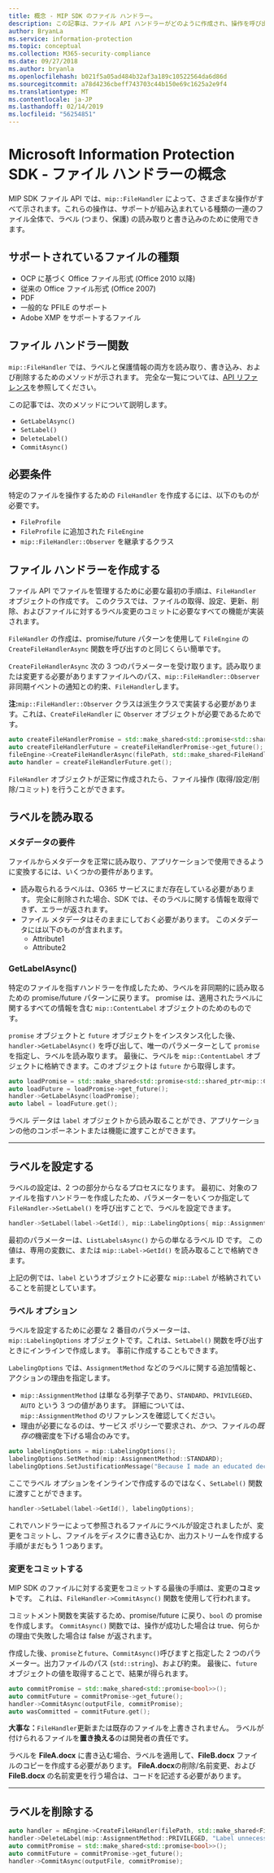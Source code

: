 ```yaml
---
title: 概念 - MIP SDK のファイル ハンドラー。
description: この記事は、ファイル API ハンドラーがどのように作成され、操作を呼び出すためにどのように使用されるかを理解するのに役立ちます。
author: BryanLa
ms.service: information-protection
ms.topic: conceptual
ms.collection: M365-security-compliance
ms.date: 09/27/2018
ms.author: bryanla
ms.openlocfilehash: b021f5a05ad484b32af3a189c10522564da6d86d
ms.sourcegitcommit: a78d4236cbeff743703c44b150e69c1625a2e9f4
ms.translationtype: MT
ms.contentlocale: ja-JP
ms.lasthandoff: 02/14/2019
ms.locfileid: "56254851"
---
```

# <a name="microsoft-information-protection-sdk---file-handler-concepts"></a>Microsoft Information Protection SDK - ファイル ハンドラーの概念

MIP SDK ファイル API では、`mip::FileHandler` によって、さまざまな操作がすべて示されます。これらの操作は、サポートが組み込まれている種類の一連のファイル全体で、ラベル (つまり、保護) の読み取りと書き込みのために使用できます。 

## <a name="supported-file-types"></a>サポートされているファイルの種類

- OCP に基づく Office ファイル形式 (Office 2010 以降)
- 従来の Office ファイル形式 (Office 2007)
- PDF
- 一般的な PFILE のサポート
- Adobe XMP をサポートするファイル

## <a name="file-handler-functions"></a>ファイル ハンドラー関数

`mip::FileHandler` では、ラベルと保護情報の両方を読み取り、書き込み、および削除するためのメソッドが示されます。 完全な一覧については、[API リファレンス](reference/class_mip_filehandler.md)を参照してください。

この記事では、次のメソッドについて説明します。

- `GetLabelAsync()`
- `SetLabel()`
- `DeleteLabel()`
- `CommitAsync()`

## <a name="requirements"></a>必要条件

特定のファイルを操作するための `FileHandler` を作成するには、以下のものが必要です。

- `FileProfile`
- `FileProfile` に追加された `FileEngine`
- `mip::FileHandler::Observer` を継承するクラス

## <a name="create-a-file-handler"></a>ファイル ハンドラーを作成する

ファイル API でファイルを管理するために必要な最初の手順は、`FileHandler` オブジェクトの作成です。 このクラスでは、ファイルの取得、設定、更新、削除、およびファイルに対するラベル変更のコミットに必要なすべての機能が実装されます。

`FileHandler` の作成は、promise/future パターンを使用して `FileEngine` の `CreateFileHandlerAsync` 関数を呼び出すのと同じくらい簡単です。

`CreateFileHandlerAsync` 次の 3 つのパラメーターを受け取ります。読み取りまたは変更する必要がありますファイルへのパス、`mip::FileHandler::Observer`非同期イベントの通知との約束、`FileHandler`します。

**注:**`mip::FileHandler::Observer` クラスは派生クラスで実装する必要があります。これは、`CreateFileHandler` に `Observer` オブジェクトが必要であるためです。 

```cpp
auto createFileHandlerPromise = std::make_shared<std::promise<std::shared_ptr<mip::FileHandler>>>();
auto createFileHandlerFuture = createFileHandlerPromise->get_future();
fileEngine->CreateFileHandlerAsync(filePath, std::make_shared<FileHandlerObserver>(), createFileHandlerPromise);
auto handler = createFileHandlerFuture.get();
```

`FileHandler` オブジェクトが正常に作成されたら、ファイル操作 (取得/設定/削除/コミット) を行うことができます。

## <a name="read-a-label"></a>ラベルを読み取る

### <a name="metadata-requirements"></a>メタデータの要件

ファイルからメタデータを正常に読み取り、アプリケーションで使用できるように変換するには、いくつかの要件があります。

- 読み取られるラベルは、O365 サービスにまだ存在している必要があります。 完全に削除された場合、SDK では、そのラベルに関する情報を取得できず、エラーが返されます。
- ファイル メタデータはそのままにしておく必要があります。 このメタデータには以下のものが含まれます。
  - Attribute1
  - Attribute2

### <a name="getlabelasync"></a>GetLabelAsync()

特定のファイルを指すハンドラーを作成したため、ラベルを非同期的に読み取るための promise/future パターンに戻ります。 promise は、適用されたラベルに関するすべての情報を含む `mip::ContentLabel` オブジェクトのためのものです。

`promise` オブジェクトと `future` オブジェクトをインスタンス化した後、`handler->GetLabelAsync()` を呼び出して、唯一のパラメーターとして `promise` を指定し、ラベルを読み取ります。 最後に、ラベルを `mip::ContentLabel` オブジェクトに格納できます。このオブジェクトは `future` から取得します。

```cpp
auto loadPromise = std::make_shared<std::promise<std::shared_ptr<mip::ContentLabel>>>();
auto loadFuture = loadPromise->get_future();
handler->GetLabelAsync(loadPromise);
auto label = loadFuture.get();
```

ラベル データは `label` オブジェクトから読み取ることができ、アプリケーションの他のコンポーネントまたは機能に渡すことができます。

***

## <a name="set-a-label"></a>ラベルを設定する

ラベルの設定は、2 つの部分からなるプロセスになります。 最初に、対象のファイルを指すハンドラーを作成したため、パラメーターをいくつか指定して `FileHandler->SetLabel()` を呼び出すことで、ラベルを設定できます。

```cpp
handler->SetLabel(label->GetId(), mip::LabelingOptions{ mip::AssignmentMethod::PRIVILEGED, "" });
```

最初のパラメーターは、`ListLabelsAsync()` からの単なるラベル ID です。 この値は、専用の変数に、または `mip::Label->GetId()` を読み取ることで格納できます。

上記の例では、`label` というオブジェクトに必要な `mip::Label` が格納されていることを前提としています。

### <a name="labeling-options"></a>ラベル オプション

ラベルを設定するために必要な 2 番目のパラメーターは、`mip::LabelingOptions` オブジェクトです。これは、`SetLabel()` 関数を呼び出すときにインラインで作成します。 事前に作成することもできます。

`LabelingOptions` では、`AssignmentMethod` などのラベルに関する追加情報と、アクションの理由を指定します。

- `mip::AssignmentMethod` は単なる列挙子であり、`STANDARD`、`PRIVILEGED`、`AUTO` という 3 つの値があります。 詳細については、`mip::AssignmentMethod` のリファレンスを確認してください。
- 理由が必要になるのは、サービス ポリシーで要求され、*かつ*、ファイルの*既存の*機密度を下げる場合のみです。

```cpp
auto labelingOptions = mip::LabelingOptions();
labelingOptions.SetMethod(mip::AssignmentMethod::STANDARD);
labelingOptions.SetJustificationMessage("Because I made an educated decision based upon the contents of this file.");
```

ここでラベル オプションをインラインで作成するのではなく、`SetLabel()` 関数に渡すことができます。

```cpp
handler->SetLabel(label->GetId(), labelingOptions);
```

これでハンドラーによって参照されるファイルにラベルが設定されましたが、変更をコミットし、ファイルをディスクに書き込むか、出力ストリームを作成する手順がまだもう 1 つあります。

### <a name="commit-changes"></a>変更をコミットする

MIP SDK のファイルに対する変更をコミットする最後の手順は、変更の**コミット**です。 これは、`FileHandler->CommitAsync()` 関数を使用して行われます。 

コミットメント関数を実装するため、promise/future に戻り、`bool` の promise を作成します。 `CommitAsync()` 関数では、操作が成功した場合は true、何らかの理由で失敗した場合は false が返されます。 

作成した後、`promise`と`future`、`CommitAsync()`呼びますと指定した 2 つのパラメーター。出力ファイルのパス (`std::string`)、および約束。 最後に、`future` オブジェクトの値を取得することで、結果が得られます。

```cpp
auto commitPromise = std::make_shared<std::promise<bool>>();
auto commitFuture = commitPromise->get_future();
handler->CommitAsync(outputFile, commitPromise);
auto wasCommitted = commitFuture.get();
```

**大事な：**`FileHandler`更新または既存のファイルを上書きされません。 ラベルが付けられるファイルを**置き換える**のは開発者の責任です。 

ラベルを **FileA.docx** に書き込む場合、ラベルを適用して、**FileB.docx** ファイルのコピーを作成する必要があります。 **FileA.docx**の削除/名前変更、および**FileB.docx** の名前変更を行う場合は、コードを記述する必要があります。

***

## <a name="delete-a-label"></a>ラベルを削除する

```cpp
auto handler = mEngine->CreateFileHandler(filePath, std::make_shared<FileHandlerObserverImpl>());
handler->DeleteLabel(mip::AssignmentMethod::PRIVILEGED, "Label unnecessary.");
auto commitPromise = std::make_shared<std::promise<bool>>();
auto commitFuture = commitPromise->get_future();
handler->CommitAsync(outputFile, commitPromise);
```
